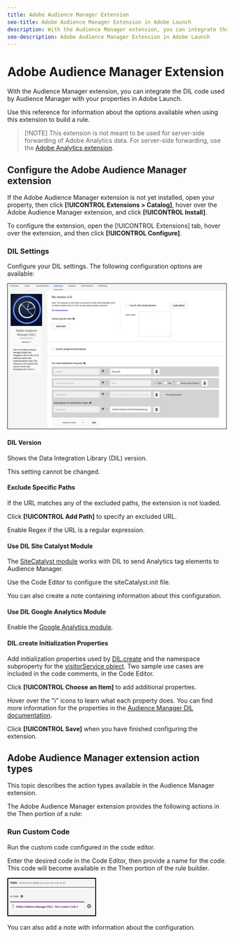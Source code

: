 ```yaml
---
title: Adobe Audience Manager Extension
seo-title: Adobe Audience Manager Extension in Adobe Launch
description: With the Audience Manager extension, you can integrate the DIL code used by Audience Manager with your properties in Adobe Launch
seo-description: Adobe Audience Manager Extension in Adobe Launch
---
```


# Adobe Audience Manager Extension

With the Audience Manager extension, you can integrate the DIL code used by Audience Manager with your properties in Adobe Launch.

Use this reference for information about the options available when using this extension to build a rule.

>[!NOTE] This extension is not meant to be used for server-side forwarding of Adobe Analytics data. For server-side forwarding, use the [Adobe Analytics extension](https://docs.adobelaunch.com/extension-reference/web/adobe-analytics-extension).

## Configure the Adobe Audience Manager extension

If the Adobe Audience Manager extension is not yet installed, open your property, then click **[!UICONTROL Extensions > Catalog]**, hover over the Adobe Audience Manager extension, and click **[!UICONTROL Install]**.

To configure the extension, open the [!UICONTROL Extensions] tab, hover over the extension, and then click **[!UICONTROL Configure]**.

### DIL Settings

Configure your DIL settings. The following configuration options are available:

![](/help/assets/ext-aam-config.png)

#### DIL Version

Shows the Data Integration Library (DIL) version.

This setting cannot be changed.

#### Exclude Specific Paths

If the URL matches any of the excluded paths, the extension is not loaded.

Click **[!UICONTROL Add Path]** to specify an excluded URL.

Enable Regex if the URL is a regular expression.

#### Use DIL Site Catalyst Module

The [SiteCatalyst module](https://experiencecloud.adobe.com/resources/help/en_US/aam/r_dil_sc_init.html) works with DIL to send Analytics tag elements to Audience Manager.

Use the Code Editor to configure the siteCatalyst.init file.

You can also create a note containing information about this configuration.

#### Use DIL Google Analytics Module

Enable the [Google Analytics module](https://experiencecloud.adobe.com/resources/help/en_US/aam/dil-google-universal-analytics.html).

#### DIL.create Initialization Properties

Add initialization properties used by [DIL.create](https://experiencecloud.adobe.com/resources/help/en_US/aam/r_dil_create.html) and the namespace subproperty for the [visitorService object](https://experiencecloud.adobe.com/resources/help/en_US/aam/r_dil_visitor_service.html). Two sample use cases are included in the code comments, in the Code Editor.

Click **[!UICONTROL Choose an Item]** to add additional properties.

Hover over the "i" icons to learn what each property does. You can find more information for the properties in the [Audience Manager DIL documentation](https://experiencecloud.adobe.com/resources/help/en_US/aam/r_dil_create.html).

Click **[!UICONTROL Save]** when you have finished configuring the extension.

## Adobe Audience Manager extension action types

This topic describes the action types available in the Audience Manager extension.

The Adobe Audience Manager extension provides the following actions in the Then portion of a rule:

### Run Custom Code

Run the custom code configured in the code editor.

Enter the desired code in the Code Editor, then provide a name for the code. This code will become available in the Then portion of the rule builder.

![](/help/assets/ext-aam-then.png)

You can also add a note with information about the configuration.
